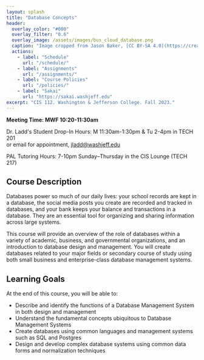 ```yaml
---
layout: splash
title: "Database Concepts"
header:
  overlay_color: "#000"
  overlay_filter: "0.6"
  overlay_image: /assets/images/bus_cloud_database.png
  caption: "Image cropped from Jason Baker, [CC BY-SA 4.0](https://creativecommons.org/licenses/by-sa/4.0/)"
  actions:
    - label: "Schedule"
      url: "/schedule/"
    - label: "Assignments"
      url: "/assignments/"
    - label: "Course Policies"
      url: "/policies/"
    - label: "Sakai"
      url: "https://sakai.washjeff.edu"
excerpt: "CIS 112. Washington & Jefferson College. Fall 2023."
---
```


**Meeting Time: MWF 10:20-11:30am**  

Dr. Ladd's Student Drop-In Hours: M 11:30am-1:30pm & Tu 2-4pm in TECH 201  
or email for appointment, [jladd@washjeff.edu](mailto:jladd@washjeff.edu)

PAL Tutoring Hours: 7-10pm Sunday–Thursday in the CIS Lounge (TECH 217)

## Course Description

Databases power so much of our daily lives: your school records are kept in a database, the social media posts you create are recorded and tracked in databases, and your bank keeps your balance and transactions in a database. They are an essential tool for organizing and sharing information across large systems.

This course will provide an overview of the role of databases within a variety of academic, business, and governmental organizations, and an introduction to database design and management. You will create databases related to your major fields or secondary course of study using both small business and enterprise-class database management systems.

## Learning Goals

At the end of this course, you will be able to:

- Describe and identify the functions of a Database Management System in both design and management
- Understand the fundamental concepts ubiquitous to Database Management Systems
- Create databases using common languages and management systems such as SQL and Postgres
- Design and develop complex database systems using common data forms and normalization techniques
